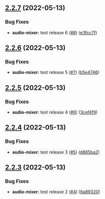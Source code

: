 ## [2.2.7](https://github.com/rjunsk/me-playground/compare/v2.2.6...v2.2.7) (2022-05-13)


### Bug Fixes

* **audio-mixer:** test release 6 ([#8](https://github.com/rjunsk/me-playground/issues/8)) ([e3fcc7f](https://github.com/rjunsk/me-playground/commit/e3fcc7fc888ab5d84b5f40ca34f65ffaae2f22a4))



## [2.2.6](https://github.com/rjunsk/me-playground/compare/v2.2.5...v2.2.6) (2022-05-13)


### Bug Fixes

* **audio-mixer:** test release 5 ([#7](https://github.com/rjunsk/me-playground/issues/7)) ([b5e4746](https://github.com/rjunsk/me-playground/commit/b5e47460757de6021326582e821e8012f59fcc9c))



## [2.2.5](https://github.com/rjunsk/me-playground/compare/v2.2.4...v2.2.5) (2022-05-13)


### Bug Fixes

* **audio-mixer:** test release 4 ([#6](https://github.com/rjunsk/me-playground/issues/6)) ([3cef4f9](https://github.com/rjunsk/me-playground/commit/3cef4f9da8ed077b125b140a9772cd535c30ed9e))



## [2.2.4](https://github.com/rjunsk/me-playground/compare/v2.2.3...v2.2.4) (2022-05-13)


### Bug Fixes

* **audio-mixer:** test release 3 ([#5](https://github.com/rjunsk/me-playground/issues/5)) ([d885ba2](https://github.com/rjunsk/me-playground/commit/d885ba2b9a7dc39a0911106da959dc3647ead0d1))



## [2.2.3](https://github.com/rjunsk/me-playground/compare/6a893204951e7018666f392749abd548f4a1f672...v2.2.3) (2022-05-13)


### Bug Fixes

* **audio-mixer:** test release 2 ([#4](https://github.com/rjunsk/me-playground/issues/4)) ([6a89320](https://github.com/rjunsk/me-playground/commit/6a893204951e7018666f392749abd548f4a1f672))



